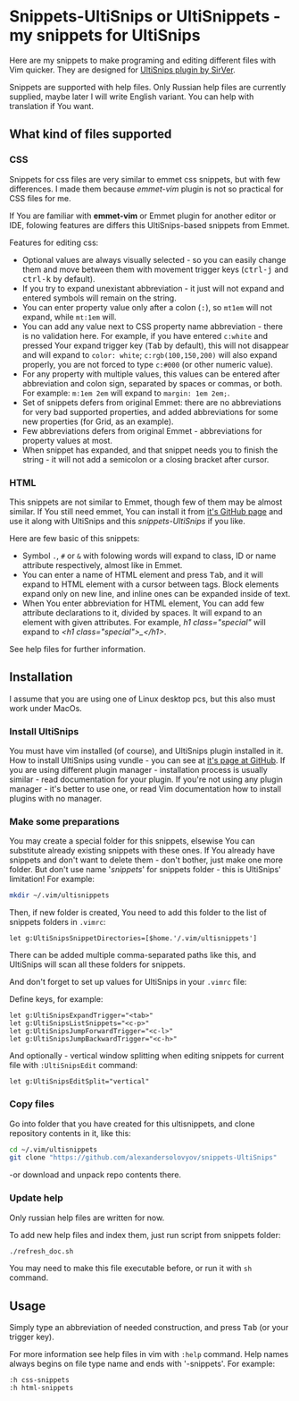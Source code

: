 <!--markdownlint-disable MD033 MD034-->

# Snippets-UltiSnips or UltiSnippets - my snippets for UltiSnips

Here are my snippets to make programing and editing different files with Vim
quicker. They are designed for
[UltiSnips plugin by SirVer](https://github.com/SirVer/UltiSnips).

Snippets are supported with help files. Only Russian help files are currently
supplied, maybe later I will write English variant. You can help with
translation if You want.

## What kind of files supported

### CSS

Snippets for css files are very similar to emmet css snippets, but with few
differences. I made them because *emmet-vim* plugin is not so practical for CSS
files for me.

If You are familiar with **emmet-vim** or Emmet plugin for another editor or
IDE, folowing features are differs this UltiSnips-based snippets from Emmet.

Features for editing css:

- Optional values are always visually selected - so you can easily change them
  and move between them with movement trigger keys (<kbd>ctrl-j</kbd> and
  <kbd>ctrl-k</kbd> by default).
- If you try to expand unexistant abbreviation - it just will not expand and
  entered symbols will remain on the string.
- You can enter property value only after a colon (<kbd>:</kbd>), so `mt1em`
  will not expand, while `mt:1em` will.
- You can add any value next to CSS property name abbreviation - there is no
  validation here. For example, if you have entered `c:white` and pressed
  Your expand trigger key (<kbd>Tab</kbd> by default), this will not disappear
  and will expand to `color: white`; `c:rgb(100,150,200)` will also expand
  properly, you are not forced to type `c:#000` (or other numeric value).
- For any property with multiple values, this values can be entered after
  abbreviation and colon sign, separated by spaces or commas, or both. For
  example: `m:1em 2em` will expand to `margin: 1em 2em;`.
- Set of snippets defers from original Emmet: there are no abbreviations for
  very bad supported properties, and added abbreviations for some new properties
  (for Grid, as an example).
- Few abbreviations defers from original Emmet - abbreviations for property
  values at most.
- When snippet has expanded, and that snippet needs you to finish the string -
  it will not add a semicolon or a closing bracket after cursor.

### HTML

This snippets are not similar to Emmet, though few of them may be almost
similar. If You still need emmet, You can install it from
[it's GitHub page](http://mattn.github.io/emmet-vim) and use it along with
UltiSnips and this *snippets-UltiSnips* if you like.

Here are few basic of this snippets:

- Symbol `.`, `#` or `&` with folowing words will
  expand to class, ID or name attribute respectively, almost like in Emmet.
- You can enter a name of HTML element and press <kbd>Tab</kbd>, and it will
  expand to HTML element with a cursor between tags. Block elements expand only
  on new line, and inline ones can be expanded inside of text.
- When You enter abbreviation for HTML element, You can add few attribute
  declarations to it, divided by spaces. It will expand to an element with given
  attributes. For example, *h1 class="special"* will expand to
  *&lt;h1 class="special"&gt;_&lt;/h1&gt;*.

See help files for further information.

## Installation

I assume that you are using one of Linux desktop pcs, but this also must work
under MacOs.

### Install UltiSnips

You must have vim installed (of course), and UltiSnips plugin installed in it.
How to install UltiSnips using vundle - you can see at
[it's page at GitHub](https://github.com/sirver/UltiSnips).
If you are using different plugin manager - installation process is usually
similar - read documentation for your plugin. If you're not using any plugin
manager - it's better to use one, or read Vim documentation how to install
plugins with no manager.

### Make some preparations

You may create a special folder for this snippets, elsewise You can substitute
already existing snippets with these ones. If You already have
snippets and don't want to delete them - don't bother, just make one more
folder. But don't use name '*snippets*' for snippets folder - this is UltiSnips'
limitation! For example:

~~~sh
mkdir ~/.vim/ultisnippets
~~~

Then, if new folder is created, You need to add this folder to the list of
snippets folders in `.vimrc`:

~~~vim
let g:UltiSnipsSnippetDirectories=[$home.'/.vim/ultisnippets']
~~~

There can be added multiple comma-separated paths like this, and UltiSnips will
scan all these folders for snippets.

And don't forget to set up values for UltiSnips in your `.vimrc` file:

Define keys, for example:

~~~vim
let g:UltiSnipsExpandTrigger="<tab>"
let g:UltiSnipsListSnippets="<c-p>"
let g:UltiSnipsJumpForwardTrigger="<c-l>"
let g:UltiSnipsJumpBackwardTrigger="<c-h>"
~~~

And optionally - vertical window splitting when editing snippets for current
file with `:UltiSnipsEdit` command:

~~~vim
let g:UltiSnipsEditSplit="vertical"
~~~

### Copy files

Go into folder that you have created for this ultisnippets, and clone repository
contents in it, like this:

~~~sh
cd ~/.vim/ultisnippets
git clone "https://github.com/alexandersolovyov/snippets-UltiSnips"
~~~

-or download and unpack repo contents there.

### Update help

Only russian help files are written for now.

To add new help files and index them, just run script from snippets folder:

~~~sh
./refresh_doc.sh
~~~

You may need to make this file executable before, or run it with `sh` command.

## Usage

Simply type an abbreviation of needed construction, and press <kbd>Tab</kbd> (or
your trigger key).

For more information see help files in vim with `:help` command. Help names
always begins on file type name and ends with '-snippets'. For example:

~~~vim
:h css-snippets
:h html-snippets
~~~
